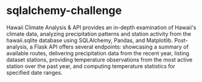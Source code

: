 # sqlalchemy-challenge
Hawaii Climate Analysis & API provides an in-depth examination of Hawaii's climate data, analyzing precipitation patterns and station activity from the hawaii.sqlite database using SQLAlchemy, Pandas, and Matplotlib. Post-analysis, a Flask API offers several endpoints: showcasing a summary of available routes, delivering precipitation data from the recent year, listing dataset stations, providing temperature observations from the most active station over the past year, and computing temperature statistics for specified date ranges.
